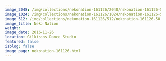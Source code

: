 ```yaml
---
image_2048: /img/collections/nekonation-161126/2048/nekonation-161126-50.jpg
image_1024: /img/collections/nekonation-161126/1024/nekonation-161126-50.jpg
image_512: /img/collections/nekonation-161126/512/nekonation-161126-50.jpg
image_title: Neko Nation
weight: 
image_date: 2016-11-26
location: Gilkisons Dance Studio
featured: false
isblog: false
image_page: nekonation-161126.html
---
```

